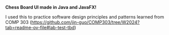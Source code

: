 **Chess Board UI made in Java and JavaFX!**

I used this to practice software design principles and patterns learned from COMP 303 (https://github.com/jin-guo/COMP303/tree/W2024?tab=readme-ov-file#lab-test-tbd)
